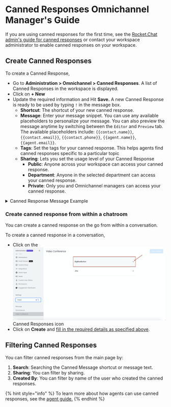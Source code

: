 # Canned Responses Omnichannel Manager's Guide

If you are using canned responses for the first time, see the [Rocket.Chat admin's guide for canned responses](./#canned-responses-rocket.chat-admins-guide) or contact your workspace administrator to enable canned responses on your workspace.

## Create Canned Responses

To create a Canned Response,&#x20;

* Go to **Administration > Omnichannel > Canned Responses**. A list of Canned Responses in the workspace is displayed.
* Click on **+ New**
* Update the required information and Hit **Save.** A new Canned Response is ready to be used by typing `!` in the message box.
  * **Shortcut**: The shortcut of your new canned response.
  * **Message**: Enter your message snippet. You can use any available placeholders to personalize your message. You can also preview the message anytime by switching between the `Editor` and `Preview` tab. The available placeholders include: `{{contact.name}}`, `{{contact.email}}`, `{{contact.phone}}`, `{{agent.name}}`, `{{agent.email}}`.&#x20;
  * **Tags**: Set the tags for your canned response. This helps agents find canned responses specific to a particular topic
  * **Sharing**: Lets you set the usage level of your Canned Response
    * **Public**: Anyone across your workspace can access your canned response.
    * **Department**: Anyone in the selected department can access your canned response.
    * **Private**: Only you and Omnichannel managers can access your canned response.

<details>

<summary>Canned Response Message Example</summary>

Hi  `{{contact.name}}`,

My name is  `{{agent.name}}`  from the special service team. How can I help you today? Our products are back in stock and eagerly waiting to be part of your collection. You can claim your treasure on our website or at your nearest store.&#x20;

Got any more questions?  I am here to guide you on this shopping journey.

</details>

### Create canned response from within a chatroom

You can create a canned response on the go from within a conversation.

To create a canned response in a conversation,

* Click on the  <img src="../../../.gitbook/assets/image (251).png" alt="" data-size="line"> Canned Responses icon
* Click on **Create** and [fill in the required details as specified above](canned-responses-omnichannel-managers-guide.md#create-canned-responses).

## Filtering Canned Responses

You can filter canned responses from the main page by:

1. **Search**: Searching the Canned Message shortcut or message text.
2. **Sharing**: You can filter by sharing.
3. **Created By**: You can filter by name of the user who created the canned responses.

{% hint style="info" %}
To learn more about how agents can use canned responses, see the [agent guide.](../../omnichannel-agents-guides/omnichannel-conversation.md#canned-responses)&#x20;
{% endhint %}
